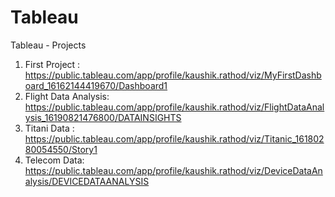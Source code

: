 # Tableau
Tableau - Projects
1) First Project : https://public.tableau.com/app/profile/kaushik.rathod/viz/MyFirstDashboard_16162144419670/Dashboard1
2) Flight Data Analysis: https://public.tableau.com/app/profile/kaushik.rathod/viz/FlightDataAnalysis_16190821476800/DATAINSIGHTS
3) Titani Data : https://public.tableau.com/app/profile/kaushik.rathod/viz/Titanic_16180280054550/Story1
4) Telecom Data: https://public.tableau.com/app/profile/kaushik.rathod/viz/DeviceDataAnalysis/DEVICEDATAANALYSIS
